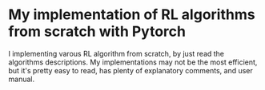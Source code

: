 # My implementation of RL algorithms from scratch with Pytorch

I implementing varous RL algorithm from scratch, by just read the algorithms descriptions. My implementations may not be the most efficient, but it's pretty easy to read, has plenty of explanatory comments, and user manual. 
